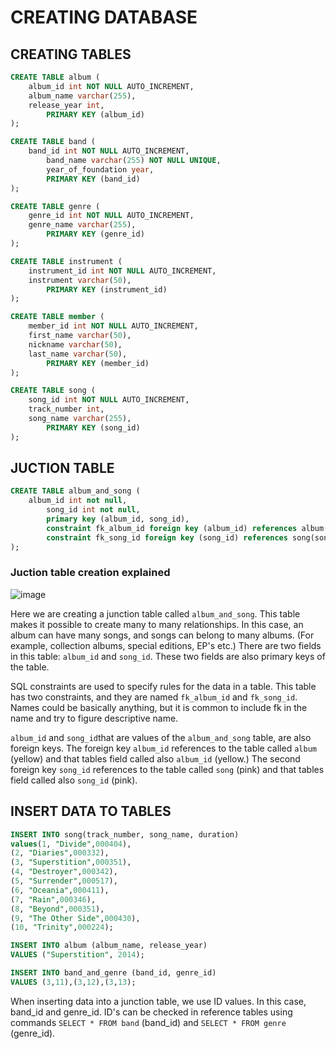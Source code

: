 # CREATING DATABASE

## CREATING TABLES

```SQL
CREATE TABLE album (
	album_id int NOT NULL AUTO_INCREMENT,
	album_name varchar(255),
	release_year int,
    	PRIMARY KEY (album_id)
);
```

```SQL
CREATE TABLE band (
	band_id int NOT NULL AUTO_INCREMENT,
    	band_name varchar(255) NOT NULL UNIQUE,
    	year_of_foundation year,
    	PRIMARY KEY (band_id)
);
```

``` SQL
CREATE TABLE genre (
	genre_id int NOT NULL AUTO_INCREMENT,
	genre_name varchar(255),
    	PRIMARY KEY (genre_id)
);
```

``` SQL
CREATE TABLE instrument (
	instrument_id int NOT NULL AUTO_INCREMENT,
	instrument varchar(50),
    	PRIMARY KEY (instrument_id)
);
```

```SQL
CREATE TABLE member (
	member_id int NOT NULL AUTO_INCREMENT,
	first_name varchar(50),
	nickname varchar(50),
	last_name varchar(50),
    	PRIMARY KEY (member_id)
);
```

``` SQL
CREATE TABLE song (
	song_id int NOT NULL AUTO_INCREMENT,
	track_number int,
	song_name varchar(255),
    	PRIMARY KEY (song_id)
);
```
## JUCTION TABLE

``` SQL
CREATE TABLE album_and_song (
	album_id int not null,
    	song_id int not null,
    	primary key (album_id, song_id),
    	constraint fk_album_id foreign key (album_id) references album(album_id),
    	constraint fk_song_id foreign key (song_id) references song(song_id)
);
```
### Juction table creation explained

![image](https://github.com/nina20126/My_cd_collection/assets/77397102/b3983952-a6e3-4405-bb2a-421437656954)

Here we are creating a junction table called ```album_and_song```. This table makes it possible to create many to many relationships. In this case, an album can have many songs, and songs can belong to many albums. (For example, collection albums, special editions, EP's etc.) There are two fields in this table: ```album_id``` and ```song_id```. These two fields are also primary keys of the table.  

SQL constraints are used to specify rules for the data in a table. This table has two constraints, and they are named ```fk_album_id``` and ```fk_song_id```. Names could be basically anything, but it is common to include fk in the name and try to figure descriptive name.  

```album_id``` and ```song_id```that are values of the ```album_and_song``` table, are also foreign keys. The foreign key ```album_id``` references to the table called ```album``` (yellow) and that tables field called also ```album_id``` (yellow.) The second foreign key ```song_id``` references to the table called ```song``` (pink) and that tables field called also ```song_id``` (pink).

## INSERT DATA TO TABLES

``` SQL 
INSERT INTO song(track_number, song_name, duration)
values(1, "Divide",000404), 
(2, "Diaries",000332), 
(3, "Superstition",000351), 
(4, "Destroyer",000342), 
(5, "Surrender",000517), 
(6, "Oceania",000411), 
(7, "Rain",000346), 
(8, "Beyond",000351), 
(9, "The Other Side",000430), 
(10, "Trinity",000224);
```

``` SQL 
INSERT INTO album (album_name, release_year)
VALUES ("Superstition", 2014);
```

``` SQL 
INSERT INTO band_and_genre (band_id, genre_id)
VALUES (3,11),(3,12),(3,13);
```
When inserting data into a junction table, we use ID values. In this case, band_id and genre_id. ID's can be checked in reference tables using commands ```SELECT * FROM band``` (band_id) and ```SELECT * FROM genre``` (genre_id). 
